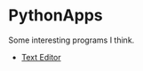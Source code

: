 # PythonApps
Some interesting programs I think.

- [Text Editor](https://github.com/coderhare/PythonApps/blob/main/Text%20Editor.md)
